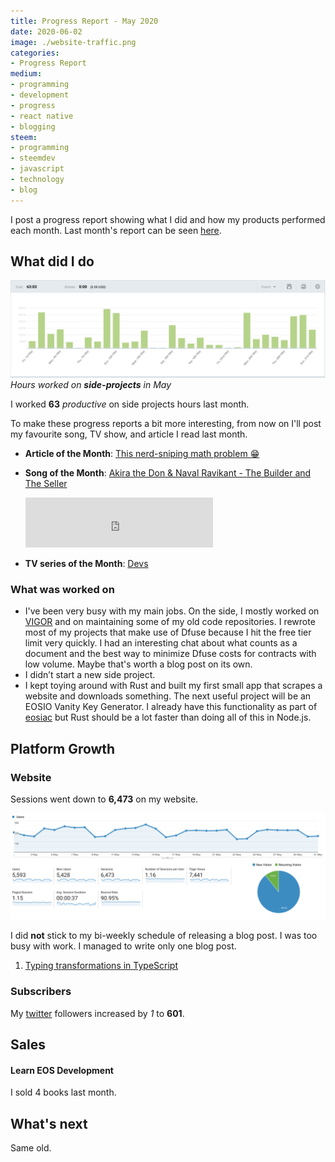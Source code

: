 ```yaml
---
title: Progress Report - May 2020
date: 2020-06-02
image: ./website-traffic.png
categories:
- Progress Report
medium:
- programming
- development
- progress
- react native
- blogging
steem:
- programming
- steemdev
- javascript
- technology
- blog
---
```



I post a progress report showing what I did and how my products performed each month.
Last month's report can be seen [here](/progress-report-april-2020).

## What did I do

![Productive Hours in May](./clockify.png)
_Hours worked on **side-projects** in May_

I worked **63** _productive_ on side projects hours last month.

To make these progress reports a bit more interesting, from now on I'll post my favourite song, TV show, and article I read last month.

* **Article of the Month**: [This nerd-sniping math problem 😁](https://www.quora.com/How-do-you-find-the-positive-integer-solutions-to-frac-x-y+z-+-frac-y-z+x-+-frac-z-x+y-4)
* **Song of the Month**: [Akira the Don & Naval Ravikant - The Builder and The Seller](https://open.spotify.com/track/1hs8QeqZcZ25saFoADPpz7)
    <iframe src="https://open.spotify.com/embed/track/1hs8QeqZcZ25saFoADPpz7" width="300" height="80" frameborder="0" allowtransparency="true" allow="encrypted-media"></iframe>

* **TV series of the Month**: [Devs](https://trakt.tv/shows/devs)


### What was worked on

- I've been very busy with my main jobs. On the side, I mostly worked on [VIGOR](https://vigor.ai) and on maintaining some of my old code repositories. I rewrote most of my projects that make use of Dfuse because I hit the free tier limit very quickly. I had an interesting chat about what counts as a document and the best way to minimize Dfuse costs for contracts with low volume. Maybe that's worth a blog post on its own.
- I didn’t start a new side project.
- I kept toying around with Rust and built my first small app that scrapes a website and downloads something. The next useful project will be an EOSIO Vanity Key Generator. I already have this functionality as part of [eosiac](https://github.com/MrToph/eosiac) but Rust should be a lot faster than doing all of this in Node.js.

## Platform Growth

### Website

Sessions went down to **6,473** on my website.

![Website Traffic](./website-traffic.png)

I did **not** stick to my bi-weekly schedule of releasing a blog post.
I was too busy with work. I managed to write only one blog post.

1. [Typing transformations in TypeScript](/typing-transformations-in-type-script/)

### Subscribers

My [twitter](https://twitter.com/cmichelio) followers increased by _1_ to **601**.

## Sales

#### Learn EOS Development

I sold 4 books last month.


## What's next

Same old.
